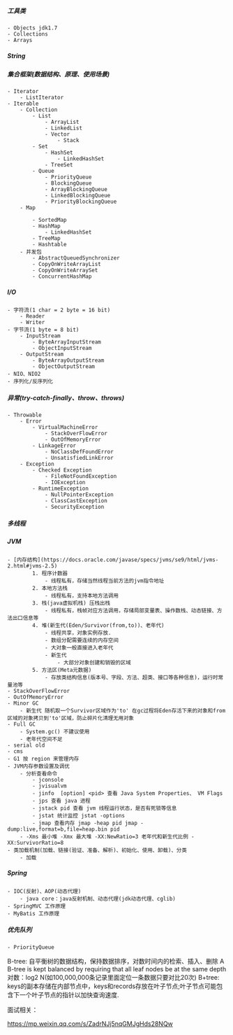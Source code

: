 ##### 工具类
    - Objects jdk1.7 
    - Collections
    - Arrays
##### String

##### 集合框架(数据结构、原理、使用场景)

    - Iterator
        - ListIterator
    - Iterable
        - Collection
            - List
                - ArrayList
                - LinkedList
                - Vector
                    - Stack
            - Set
                - HashSet
                    - LinkedHashSet
                - TreeSet
            - Queue
                - PriorityQueue
                - BlockingQueue
                - ArrayBlockingQueue
                - LinkedBlockingQueue
                - PriorityBlockingQueue
        - Map
        
            - SortedMap
            - HashMap
                - LinkedHashSet
            - TreeMap
            - Hashtable
        - 并发包
            - AbstractQueuedSynchronizer
            - CopyOnWriteArrayList
            - CopyOnWriteArraySet
            - ConcurrentHashMap
##### I/O

    - 字符流(1 char = 2 byte = 16 bit)
        - Reader
        - Writer
    - 字节流(1 byte = 8 bit)
        - InputStream
            - ByteArrayInputStream
            - ObjectInputStream
        - OutputStream
            - ByteArrayOutputStream
            - ObjectOutputStream
    - NIO、NIO2
    - 序列化/反序列化
##### 异常(try-catch-finally、throw、throws)
    - Throwable
        - Error
            - VirtualMachineError
                - StackOverFlowError
                - OutOfMemoryError
            - LinkageError
                - NoClassDefFoundError
                - UnsatisfiedLinkError
        - Exception
            - Checked Exception
                - FileNotFoundException
                - IOException
            - RuntimeException
                - NullPointerException
                - ClassCastException
                - SecurityException
##### 多线程
##### JVM
    - [内存结构](https://docs.oracle.com/javase/specs/jvms/se9/html/jvms-2.html#jvms-2.5)
            1. 程序计数器
                - 线程私有，存储当然线程当前方法的jvm指令地址
            2. 本地方法栈
                - 线程私有，支持本地方法调用
            3. 栈(java虚拟机栈) 压栈出栈
                - 线程私有，栈帧对应方法调用，存储局部变量表、操作数栈、动态链接、方法出口信息等
            4. 堆(新生代(Eden/Survivor(from,to))、老年代)
                - 线程共享，对象实例存放.
                - 数组分配需要连续的内存空间
                - 大对象一般直接进入老年代
                - 新生代
                    - 大部分对象创建和销毁的区域 
            5. 方法区(Meta元数据)
                - 存放类结构信息(版本号、字段、方法、超类、接口等各种信息)，运行时常量池等
    - StackOverFlowError
    - OutOfMemoryError  
    - Minor GC
        - 新生代 随机取一个Survivor区域作为'to' 在gc过程将Eden存活下来的对象和from区域的对象拷贝到'to'区域，防止碎片化清理无用对象
    - Full GC
        - System.gc() 不建议使用
        - 老年代空间不足
    - serial old
    - cms
    - G1 按 region 来管理内存
    - JVM内存参数设置及调优
        - 分析查看命令
            - jconsole 
            - jvisualvm
            - jinfo  [option] <pid> 查看 Java System Properties、 VM Flags
            - jps 查看 java 进程
            - jstack pid 查看 jvm 线程运行状态，是否有死锁等信息
            - jstat 统计监控 jstat -options 
            - jmap 查看内存 jmap -heap pid jmap -dump:live,format=b,file=heap.bin pid
        - -Xms 最小堆 -Xmx 最大堆 -XX:NewRatio=3 老年代和新生代比例 -XX:SurvivorRatio=8
    - 类加载机制(加载、链接(验证、准备、解析)、初始化、使用、卸载)、分类
        - 加载 
##### Spring
    - IOC(反射)、AOP(动态代理)
        - java core：java反射机制、动态代理(jdk动态代理、cglib)
    - SpringMVC 工作原理
    - MyBatis 工作原理
    
##### 优先队列
    - PriorityQueue
    
    
B-tree:
	自平衡树的数据结构，保持数据排序，对数时间内的检索、插入、删除
A B-tree is kept balanced by requiring that all leaf nodes be at the same depth
对数：log2 N(如100,000,000条记录里面定位一条数据只要对比20次)
B+tree:
	keys的副本存储在内部节点中，keys和records存放在叶子节点;叶子节点可能包含下一个叶子节点的指针以加快查询速度.
	
	
面试相关：

https://mp.weixin.qq.com/s/ZadrNJj5nqGMJgHds28NQw
